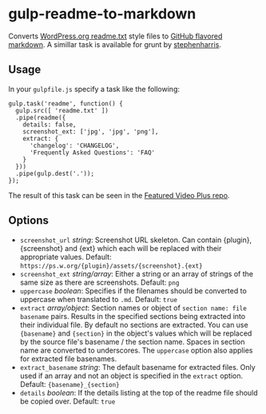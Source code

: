 # gulp-readme-to-markdown #
Converts [WordPress.org readme.txt](https://wordpress.org/plugins/about/readme.txt) style files to [GitHub flavored markdown](https://help.github.com/articles/github-flavored-markdown/).
A simillar task is available for grunt by [stephenharris](/stephenharris/wp-readme-to-markdown).


## Usage ##
In your `gulpfile.js` specify a task like the following:

    gulp.task('readme', function() {
      gulp.src([ 'readme.txt' ])
      .pipe(readme({
        details: false,
        screenshot_ext: ['jpg', 'jpg', 'png'],
        extract: {
          'changelog': 'CHANGELOG',
          'Frequently Asked Questions': 'FAQ'
        }
      }))
      .pipe(gulp.dest('.'));
    });

The result of this task can be seen in the [Featured Video Plus repo](/ahoereth/featured-video-plus).


## Options ##
* `screenshot_url` *string*: Screenshot URL skeleton. Can contain {plugin}, {screenshot} and {ext} which each will be replaced with their appropriate values. Default: `https://ps.w.org/{plugin}/assets/{screenshot}.{ext}`
* `screenshot_ext` *string/array*: Either a string or an array of strings of the same size as  there are screenshots. Default: `png`
* `uppercase` *boolean*: Specifies if the filenames should be converted to uppercase when translated to `.md`. Default: `true`
* `extract` *array/object*: Section names or object of `section name: file basename` pairs. Results in the specified sections being extracted into their individual file. By default no sections are extracted. You can use `{basename}` and `{section}` in the object's values which will be replaced by the source file's basename / the section name. Spaces in section name are converted to underscores. The `uppercase` option also applies for extracted file basenames.
* `extract_basename` *string*: The default basename for extracted files. Only used if an array and not an object is specified in the `extract` option. Default: `{basename}_{section}`
* `details` *boolean*: If the details listing at the top of the readme file should be copied over. Default: `true`

